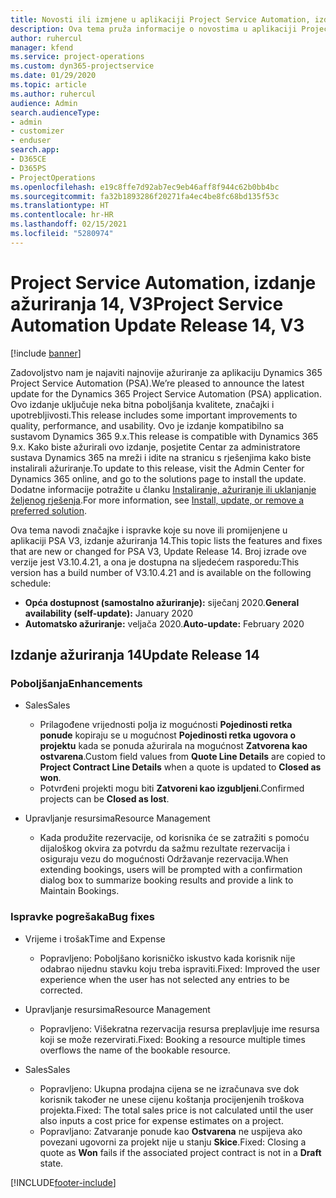 ```yaml
---
title: Novosti ili izmjene u aplikaciji Project Service Automation, izdanje ažuriranja 14, V3
description: Ova tema pruža informacije o novostima u aplikaciji Project Service Automation, izdanje ažuriranja 14, V3.
author: ruhercul
manager: kfend
ms.service: project-operations
ms.custom: dyn365-projectservice
ms.date: 01/29/2020
ms.topic: article
ms.author: ruhercul
audience: Admin
search.audienceType:
- admin
- customizer
- enduser
search.app:
- D365CE
- D365PS
- ProjectOperations
ms.openlocfilehash: e19c8ffe7d92ab7ec9eb46aff8f944c62b0bb4bc
ms.sourcegitcommit: fa32b1893286f20271fa4ec4be8fc68bd135f53c
ms.translationtype: HT
ms.contentlocale: hr-HR
ms.lasthandoff: 02/15/2021
ms.locfileid: "5280974"
---
```

# <a name="project-service-automation-update-release-14-v3"></a><span data-ttu-id="6753d-103">Project Service Automation, izdanje ažuriranja 14, V3</span><span class="sxs-lookup"><span data-stu-id="6753d-103">Project Service Automation Update Release 14, V3</span></span>

[!include [banner](../includes/psa-now-project-operations.md)]

<span data-ttu-id="6753d-104">Zadovoljstvo nam je najaviti najnovije ažuriranje za aplikaciju Dynamics 365 Project Service Automation (PSA).</span><span class="sxs-lookup"><span data-stu-id="6753d-104">We’re pleased to announce the latest update for the Dynamics 365 Project Service Automation (PSA) application.</span></span> <span data-ttu-id="6753d-105">Ovo izdanje uključuje neka bitna poboljšanja kvalitete, značajki i upotrebljivosti.</span><span class="sxs-lookup"><span data-stu-id="6753d-105">This release includes some important improvements to quality, performance, and usability.</span></span> <span data-ttu-id="6753d-106">Ovo je izdanje kompatibilno sa sustavom Dynamics 365 9.x.</span><span class="sxs-lookup"><span data-stu-id="6753d-106">This release is compatible with Dynamics 365 9.x.</span></span> <span data-ttu-id="6753d-107">Kako biste ažurirali ovo izdanje, posjetite Centar za administratore sustava Dynamics 365 na mreži i idite na stranicu s rješenjima kako biste instalirali ažuriranje.</span><span class="sxs-lookup"><span data-stu-id="6753d-107">To update to this release, visit the Admin Center for Dynamics 365 online, and go to the solutions page to install the update.</span></span> <span data-ttu-id="6753d-108">Dodatne informacije potražite u članku [Instaliranje, ažuriranje ili uklanjanje željenog rješenja](https://docs.microsoft.com/power-platform/admin/install-remove-preferred-solution).</span><span class="sxs-lookup"><span data-stu-id="6753d-108">For more information, see [Install, update, or remove a preferred solution](https://docs.microsoft.com/power-platform/admin/install-remove-preferred-solution).</span></span>

<span data-ttu-id="6753d-109">Ova tema navodi značajke i ispravke koje su nove ili promijenjene u aplikaciji PSA V3, izdanje ažuriranja 14.</span><span class="sxs-lookup"><span data-stu-id="6753d-109">This topic lists the features and fixes that are new or changed for PSA V3, Update Release 14.</span></span> <span data-ttu-id="6753d-110">Broj izrade ove verzije jest V3.10.4.21, a ona je dostupna na sljedećem rasporedu:</span><span class="sxs-lookup"><span data-stu-id="6753d-110">This version has a build number of V3.10.4.21 and is available on the following schedule:</span></span>

- <span data-ttu-id="6753d-111">**Opća dostupnost (samostalno ažuriranje):** siječanj 2020.</span><span class="sxs-lookup"><span data-stu-id="6753d-111">**General availability (self-update):** January 2020</span></span>
- <span data-ttu-id="6753d-112">**Automatsko ažuriranje:** veljača 2020.</span><span class="sxs-lookup"><span data-stu-id="6753d-112">**Auto-update:** February 2020</span></span>

## <a name="update-release-14"></a><span data-ttu-id="6753d-113">Izdanje ažuriranja 14</span><span class="sxs-lookup"><span data-stu-id="6753d-113">Update Release 14</span></span>

### <a name="enhancements"></a><span data-ttu-id="6753d-114">Poboljšanja</span><span class="sxs-lookup"><span data-stu-id="6753d-114">Enhancements</span></span>

- <span data-ttu-id="6753d-115">Sales</span><span class="sxs-lookup"><span data-stu-id="6753d-115">Sales</span></span>

     - <span data-ttu-id="6753d-116">Prilagođene vrijednosti polja iz mogućnosti **Pojedinosti retka ponude** kopiraju se u mogućnost **Pojedinosti retka ugovora o projektu** kada se ponuda ažurirala na mogućnost **Zatvorena kao ostvarena**.</span><span class="sxs-lookup"><span data-stu-id="6753d-116">Custom field values from **Quote Line Details** are copied to **Project Contract Line Details** when a quote is updated to **Closed as won**.</span></span>
     - <span data-ttu-id="6753d-117">Potvrđeni projekti mogu biti **Zatvoreni kao izgubljeni**.</span><span class="sxs-lookup"><span data-stu-id="6753d-117">Confirmed projects can be **Closed as lost**.</span></span>

- <span data-ttu-id="6753d-118">Upravljanje resursima</span><span class="sxs-lookup"><span data-stu-id="6753d-118">Resource Management</span></span>

     - <span data-ttu-id="6753d-119">Kada produžite rezervacije, od korisnika će se zatražiti s pomoću dijaloškog okvira za potvrdu da sažmu rezultate rezervacija i osiguraju vezu do mogućnosti Održavanje rezervacija.</span><span class="sxs-lookup"><span data-stu-id="6753d-119">When extending bookings, users will be prompted with a confirmation dialog box to summarize booking results and provide a link to Maintain Bookings.</span></span>


### <a name="bug-fixes"></a><span data-ttu-id="6753d-120">Ispravke pogrešaka</span><span class="sxs-lookup"><span data-stu-id="6753d-120">Bug fixes</span></span>

- <span data-ttu-id="6753d-121">Vrijeme i trošak</span><span class="sxs-lookup"><span data-stu-id="6753d-121">Time and Expense</span></span>

     - <span data-ttu-id="6753d-122">Popravljeno: Poboljšano korisničko iskustvo kada korisnik nije odabrao nijednu stavku koju treba ispraviti.</span><span class="sxs-lookup"><span data-stu-id="6753d-122">Fixed: Improved the user experience when the user has not selected any entries to be corrected.</span></span>

- <span data-ttu-id="6753d-123">Upravljanje resursima</span><span class="sxs-lookup"><span data-stu-id="6753d-123">Resource Management</span></span>

     - <span data-ttu-id="6753d-124">Popravljeno: Višekratna rezervacija resursa preplavljuje ime resursa koji se može rezervirati.</span><span class="sxs-lookup"><span data-stu-id="6753d-124">Fixed: Booking a resource multiple times overflows the name of the bookable resource.</span></span>

- <span data-ttu-id="6753d-125">Sales</span><span class="sxs-lookup"><span data-stu-id="6753d-125">Sales</span></span>

     - <span data-ttu-id="6753d-126">Popravljeno: Ukupna prodajna cijena se ne izračunava sve dok korisnik također ne unese cijenu koštanja procijenjenih troškova projekta.</span><span class="sxs-lookup"><span data-stu-id="6753d-126">Fixed: The total sales price is not calculated until the user also inputs a cost price for expense estimates on a project.</span></span>
     - <span data-ttu-id="6753d-127">Popravljano: Zatvaranje ponude kao **Ostvarena** ne uspijeva ako povezani ugovorni za projekt nije u stanju **Skice**.</span><span class="sxs-lookup"><span data-stu-id="6753d-127">Fixed: Closing a quote as **Won** fails if the associated project contract is not in a **Draft** state.</span></span>



[!INCLUDE[footer-include](../includes/footer-banner.md)]